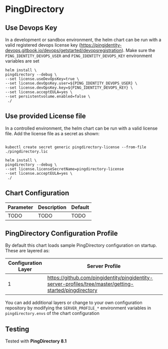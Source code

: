 # PingDirectory

## Use Devops Key
In a development or sandbox environment, the helm chart can be run with a valid registered devops license key (https://pingidentity-devops.gitbook.io/devops/getstarted/devopsregistration).  Make sure the `PING_IDENTITY_DEVOPS_USER` and `PING_IDENTITY_DEVOPS_KEY` environment variables are set

```shell
helm install \
pingdirectory --debug \
--set license.useDevOpsKey=true \
--set license.devOpsKey.user=${PING_IDENTITY_DEVOPS_USER} \
--set license.devOpsKey.key=${PING_IDENTITY_DEVOPS_KEY} \
--set license.acceptEULA=yes \
--set persistentvolume.enabled=false \
 ./
```

## Use provided License file
In a controlled environment, the helm chart can be run with a valid license file.  Add the license file as a secret as shown:
```shell

kubectl create secret generic pingdirectory-license --from-file ./pingdirectory.lic

helm install \
pingdirectory --debug \
--set license.licenseSecretName=pingdirectory-license
--set license.acceptEULA=yes \
 ./
```

## Chart Configuration

| Parameter | Description | Default |
|--|--|--|
| TODO | TODO | TODO |

## PingDirectory Configuration Profile

By default this chart loads sample PingDirectory configuration on startup.  These are layered as:

| Configuration Layer | Server Profile |
|--|--|
| 1 | https://github.com/pingidentity/pingidentity-server-profiles/tree/master/getting-started/pingdirectory |

You can add additional layers or change to your own configuration repository by modifying the `SERVER_PROFILE_*` environment variables in `pingdirectory.envs` of the chart configuration

## Testing

Tested with **PingDirectory 8.1**